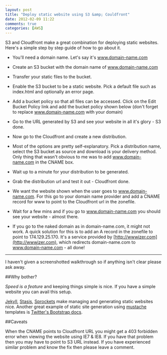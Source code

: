 ```yaml
---
layout: post
title: "Deploy static website using S3 &amp; Couldfront"
date: 2012-02-09 11:22
comments: true
categories: [AWS]
---
```


S3 and Cloudfront make a great combination for deploying static websites. Here's a simple step by step guide of how to go about it.

<!-- more -->

- You'll need a domain name. Let's say it's www.domain-name.com
- Create an S3 bucket with the domain name of www.domain-name.com
- Transfer your static files to the bucket.
- Enable the S3 bucket to be a static website. Pick a default file such as index.html and optionally an error page.
- Add a bucket policy so that all files can be accessed. Click on the Edit Bucket Policy link and add the bucket policy shown below (don't forget to replace www.domain-name.com with your domain)

- Go to the URL generated by S3 and see your website in all it's glory - S3 done.
- Now go to the Cloudfront and create a new distribution.
- Most of the options are pretty self-explanatory. Pick a distribution name, select the S3 bucket as source and download is your delivery method. Only thing that wasn't obvious to me was to add www.domain-name.com in the CNAME box.
- Wait up to a minute for your distribution to be generated.
- Grab the distribution url and test it out - Cloudfront done.
- We want the website shown when the user goes to www.domain-name.com. For this go to your domain name provider and add a CNAME record for www to point to the Cloudfront url in the zonefile.
- Wait for a few mins and if you go to www.domain-name.com you should see your website - almost there.
- If you go to the naked domain as in domain-name.com, it might not work. A quick solution for this is to add an A record in the zonefile to point to 174.129.25.170. It's a service provided by [http://wwwizer.com](http://wwwizer.com), which redirects domain-name.com to www.domain-name.com - all done!

---

I haven't given a screenshotted walkthrough so if anything isn't clear please ask away.

##Why bother?

*Speed is a feature* and keeping things simple is nice. If you have a simple website you can avail this setup.

[Jekyll](http://jekyllrb.com), [Stasis](http://stasis.me), [Sprockets](https://github.com/sstephenson/sprockets) make managing and generating static websites nice. Another great example of static site generation using [mustache](http://mustache.github.com/) templates is [Twitter's Bootstrap docs](https://github.com/twitter/bootstrap/tree/master/docs).

##Caveats

When the CNAME points to Cloudfront URL you might get a 403 forbidden error when viewing the website using IE7 & IE8. If you have that problem then you may have to point to S3 URL instead. If you have experienced similar problem and know the fix then please leave a comment.
